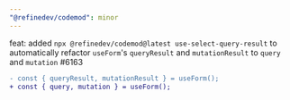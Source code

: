 ```yaml
---
"@refinedev/codemod": minor
---
```


feat: added `npx @refinedev/codemod@latest use-select-query-result` to automatically refactor `useForm`'s `queryResult` and `mutationResult` to `query` and `mutation` #6163

```diff
- const { queryResult, mutationResult } = useForm();
+ const { query, mutation } = useForm();
```

